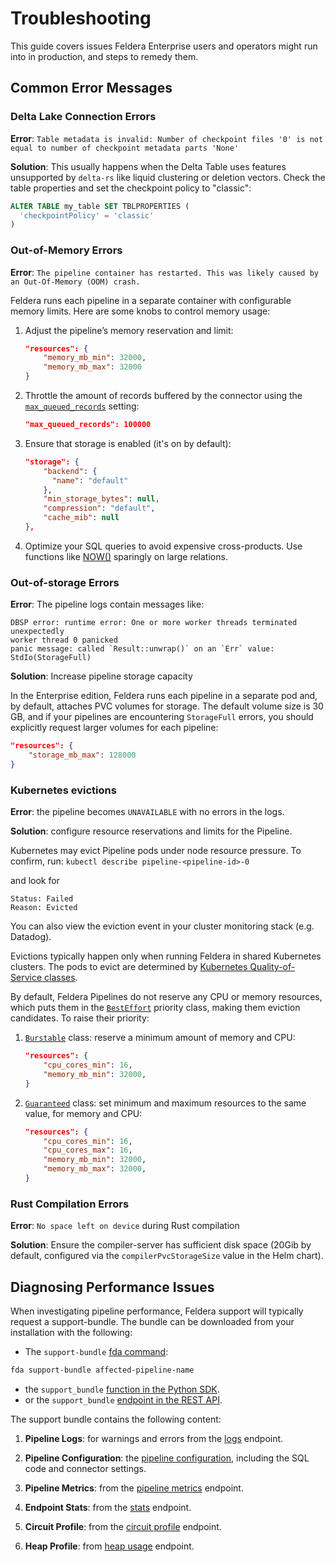 # Troubleshooting

This guide covers issues Feldera Enterprise users and operators might run into in production, and steps to remedy them.

## Common Error Messages

### Delta Lake Connection Errors

**Error**: `Table metadata is invalid: Number of checkpoint files '0' is not equal to number of checkpoint metadata parts 'None'`

**Solution**: This usually happens when the Delta Table uses features unsupported by `delta-rs` like liquid clustering or deletion vectors. Check the table properties and set the checkpoint policy to "classic":

```sql
ALTER TABLE my_table SET TBLPROPERTIES (
  'checkpointPolicy' = 'classic'
)
```

### Out-of-Memory Errors

**Error**: `The pipeline container has restarted. This was likely caused by an Out-Of-Memory (OOM) crash.`

Feldera runs each pipeline in a separate container with configurable memory limits. Here are some knobs to
control memory usage:

1. Adjust the pipeline’s memory reservation and limit:
   ```json
   "resources": {
       "memory_mb_min": 32000,
       "memory_mb_max": 32000
   }
   ```

2. Throttle the amount of records buffered by the connector using the [`max_queued_records`](https://docs.feldera.com/connectors/#generic-attributes) setting:
   ```json
   "max_queued_records": 100000
   ```

3. Ensure that storage is enabled (it's on by default):
   ```json
   "storage": {
       "backend": {
         "name": "default"
       },
       "min_storage_bytes": null,
       "compression": "default",
       "cache_mib": null
   },
   ```
4. Optimize your SQL queries to avoid expensive
   cross-products. Use functions like
   [NOW()](https://docs.feldera.com/sql/datetime/#now) sparingly on large relations.

### Out-of-storage Errors

**Error**: The pipeline logs contain messages like:
```
DBSP error: runtime error: One or more worker threads terminated unexpectedly
worker thread 0 panicked
panic message: called `Result::unwrap()` on an `Err` value: StdIo(StorageFull)
```

**Solution**: Increase pipeline storage capacity

In the Enterprise edition, Feldera runs each pipeline in a separate pod and, by
default, attaches PVC volumes for storage. The default volume size is 30 GB,
and if your pipelines are encountering `StorageFull` errors, you should
explicitly request larger volumes for each pipeline:

   ```json
   "resources": {
       "storage_mb_max": 128000
   }
   ```

### Kubernetes evictions

**Error**: the pipeline becomes `UNAVAILABLE` with no errors in the logs.

**Solution**: configure resource reservations and limits for the Pipeline.

Kubernetes may evict Pipeline pods under node resource pressure. To confirm, run:
    ```
    kubectl describe pipeline-<pipeline-id>-0
    ```

and look for
```
Status: Failed
Reason: Evicted
```
You can also view the eviction event in your cluster monitoring stack (e.g. Datadog).

Evictions typically happen only when running Feldera in shared Kubernetes
clusters. The pods to evict are determined by [Kubernetes Quality-of-Service
classes](https://kubernetes.io/docs/tasks/configure-pod-container/quality-service-pod/).

By default, Feldera Pipelines do not reserve any CPU or memory resources, which
puts them in the [`BestEffort`](https://kubernetes.io/docs/concepts/workloads/pods/pod-qos/#besteffort) priority class,
making them eviction candidates. To raise their priority:

1. [`Burstable`](https://kubernetes.io/docs/concepts/workloads/pods/pod-qos/#burstable) class: reserve a minimum amount of memory and CPU:

   ```json
   "resources": {
       "cpu_cores_min": 16,
       "memory_mb_min": 32000,
   }
   ```

2. [`Guaranteed`](https://kubernetes.io/docs/concepts/workloads/pods/pod-qos/#guaranteed) class: set minimum and maximum resources to the same value, for memory and CPU:

   ```json
   "resources": {
       "cpu_cores_min": 16,
       "cpu_cores_max": 16,
       "memory_mb_min": 32000,
       "memory_mb_max": 32000,
   }
   ```

### Rust Compilation Errors

**Error**: `No space left on device` during Rust compilation

**Solution**: Ensure the compiler-server has sufficient disk space (20Gib by default, configured via the `compilerPvcStorageSize` value in the Helm chart).

## Diagnosing Performance Issues

When investigating pipeline performance, Feldera support will typically request a support-bundle.  The bundle can be downloaded from your installation with the following:

* The `support-bundle` [fda command](/interface/cli):

 ```bash
 fda support-bundle affected-pipeline-name
 ```
* the `support_bundle` [function in the Python SDK](https://docs.feldera.com/python/examples.html#retrieve-a-support-bundle-for-a-pipeline).
* or the `support_bundle` [endpoint in the REST API](https://docs.feldera.com/api/generate-a-support-bundle-for-a-pipeline).

The support bundle contains the following content:

1. **Pipeline Logs**: for warnings and errors from the [logs](https://docs.feldera.com/api/retrieve-logs-of-a-pipeline-as-a-stream) endpoint.

2. **Pipeline Configuration**: the [pipeline configuration](https://docs.feldera.com/api/retrieve-a-pipeline), including the SQL code and connector settings.

3. **Pipeline Metrics**: from the [pipeline metrics](https://docs.feldera.com/api/retrieve-circuit-metrics-of-a-running-or-paused-pipeline) endpoint.

3. **Endpoint Stats**: from the [stats](https://docs.feldera.com/api/retrieve-statistics-e-g-performance-counters-of-a-running-or-paused-pipeline) endpoint.

4. **Circuit Profile**: from the [circuit profile](https://docs.feldera.com/api/retrieve-the-circuit-performance-profile-of-a-running-or-paused-pipeline) endpoint.

5. **Heap Profile**: from [heap usage](https://docs.feldera.com/api/retrieve-the-heap-profile-of-a-running-or-paused-pipeline) endpoint.

